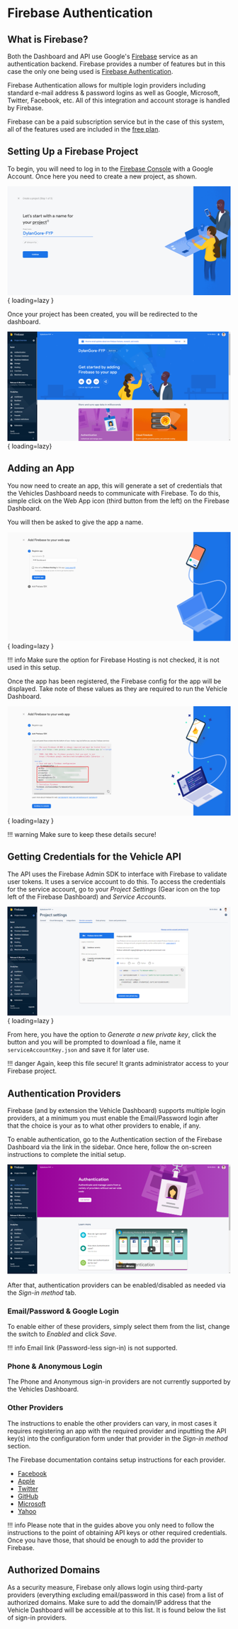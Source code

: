 # Firebase Authentication

## What is Firebase?

Both the Dashboard and API use Google's [Firebase](https://firebase.google.com/) service as an authentication backend. Firebase provides a number of features but in this case the only one being used is [Firebase Authentication](https://firebase.google.com/products/auth).

Firebase Authentication allows for multiple login providers including standard e-mail address & password logins as well as Google, Microsoft, Twitter, Facebook, etc. All of this integration and account storage is handled by Firebase.

Firebase can be a paid subscription service but in the case of this system, all of the features used are included in the [free plan](https://firebase.google.com/pricing).

## Setting Up a Firebase Project

To begin, you will need to log in to the [Firebase Console](https://console.firebase.google.com/) with a Google Account. Once here you need to create a new project, as shown.

![New project page](img/firebase/create-project-page.png){ loading=lazy }

Once your project has been created, you will be redirected to the dashboard.

![Firebase Dashboard](img/firebase/dashboard-new.png){ loading=lazy}

## Adding an App

You now need to create an app, this will generate a set of credentials that the Vehicles Dashboard needs to communicate with Firebase. To do this, simple click on the Web App icon (third button from the left) on the Firebase Dashboard.

You will then be asked to give the app a name.

![Register a new Firebase app](img/firebase/register-app.png){ loading=lazy }

<!-- prettier-ignore -->
!!! info
    Make sure the option for Firebase Hosting is not checked, it is not used in this setup.

Once the app has been registered, the Firebase config for the app will be displayed. Take note of these values as they are required to run the Vehicle Dashboard.

![Firebase app credentials](img/firebase/app-credentials.png){ loading=lazy }

<!-- prettier-ignore -->
!!! warning
    Make sure to keep these details secure!

## Getting Credentials for the Vehicle API

The API uses the Firebase Admin SDK to interface with Firebase to validate user tokens. It uses a service account to do this. To access the credentials for the service account, go to your _Project Settings_ (Gear icon on the top left of the Firebase Dashboard) and _Service Accounts_.

![Service accounts page](img/firebase/service-accounts.png){ loading=lazy }

From here, you have the option to _Generate a new private key_, click the button and you will be prompted to download a file, name it `serviceAccountKey.json` and save it for later use.

<!-- prettier-ignore -->
!!! danger
    Again, keep this file secure! It grants administrator access to your Firebase project.

## Authentication Providers

Firebase (and by extension the Vehicle Dashboard) supports multiple login providers, at a minimum you must enable the Email/Password login after that the choice is your as to what other providers to enable, if any.

To enable authentication, go to the Authentication section of the Firebase Dashboard via the link in the sidebar. Once here, follow the on-screen instructions to complete the initial setup.

![Authentication initial setup](img/firebase/authentication-initial.png)

After that, authentication providers can be enabled/disabled as needed via the _Sign-in method_ tab.

### Email/Password & Google Login

To enable either of these providers, simply select them from the list, change the switch to _Enabled_ and click _Save_.

<!-- prettier-ignore -->
!!! info
    Email link (Password-less sign-in) is not supported.

### Phone & Anonymous Login

The Phone and Anonymous sign-in providers are not currently supported by the Vehicles Dashboard.

### Other Providers

The instructions to enable the other providers can vary, in most cases it requires registering an app with the required provider and inputting the API key(s) into the configuration form under that provider in the _Sign-in method_ section.

The Firebase documentation contains setup instructions for each provider.

- [Facebook](https://firebase.google.com/docs/auth/web/facebook-login)
- [Apple](https://firebase.google.com/docs/auth/web/apple)
- [Twitter](https://firebase.google.com/docs/auth/web/twitter-login)
- [GitHub](https://firebase.google.com/docs/auth/web/github-auth)
- [Microsoft](https://firebase.google.com/docs/auth/web/microsoft-oauth)
- [Yahoo](https://firebase.google.com/docs/auth/web/yahoo-oauth)

<!-- prettier-ignore -->
!!! info
    Please note that in the guides above you only need to follow the instructions to the point of obtaining API keys or other required credentials. Once you have those, that should be enough to add the provider to Firebase.

## Authorized Domains

As a security measure, Firebase only allows login using third-party providers (everything excluding email/password in this case) from a list of authorized domains. Make sure to add the domain/IP address that the Vehicle Dashboard will be accessible at to this list. It is found below the list of sign-in providers.
